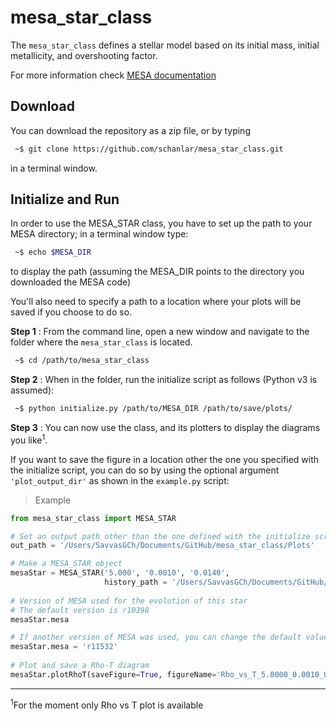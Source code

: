 # mesa_star_class
The ```mesa_star_class``` defines a stellar model based on its initial mass, initial metallicity, and overshooting factor.

For more information check [MESA documentation](http://mesa.sourceforge.net/)


## Download
You can download the repository as a zip file, or by typing

```bash
 ~$ git clone https://github.com/schanlar/mesa_star_class.git
```

in a terminal window.

## Initialize and Run
In order to use the MESA_STAR class, you have to set up the path
to your MESA directory; in a terminal window type:

```bash
 ~$ echo $MESA_DIR
```
to display the path (assuming the MESA_DIR points to the directory you
downloaded the MESA code)


You'll also need to specify a path to a location where your plots will be
saved if you choose to do so.

**Step 1** : From the command line, open a new window and navigate to the folder
where the ```mesa_star_class``` is located.

```bash
 ~$ cd /path/to/mesa_star_class
```

**Step 2** : When in the folder, run the initialize script as follows
(Python v3 is assumed):

```bash
 ~$ python initialize.py /path/to/MESA_DIR /path/to/save/plots/
```

**Step 3** : You can now use the class, and its plotters to display the diagrams
you like<sup>1</sup>.

If you want to save the figure in a location other the one you specified with
the initialize script, you can do so by using the optional argument
```'plot_output_dir'``` as shown in the ```example.py``` script:

  > Example
  
```python
from mesa_star_class import MESA_STAR

# Set an output path other than the one defined with the initialize script
out_path = '/Users/SavvasGCh/Documents/GitHub/mesa_star_class/Plots'

# Make a MESA_STAR object
mesaStar = MESA_STAR('5.000', '0.0010', '0.0140',
                     history_path = '/Users/SavvasGCh/Documents/GitHub/mesa_star_class/Data/5p0M/LOGS')
                     
# Version of MESA used for the evolution of this star
# The default version is r10398
mesaStar.mesa

# If another version of MESA was used, you can change the default value
mesaStar.mesa = 'r11532'
                     
# Plot and save a Rho-T diagram
mesaStar.plotRhoT(saveFigure=True, figureName='Rho_vs_T_5.0000_0.0010_0.0140', plot_output_dir=out_path)
```

---
<sup>1</sup>For the moment only Rho vs T plot is available
